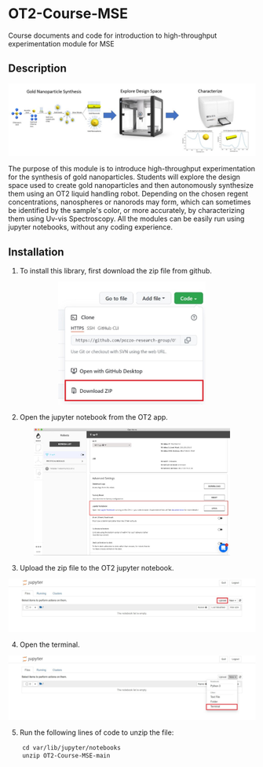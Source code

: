 # OT2-Course-MSE
Course documents and code for introduction to high-throughput experimentation module for MSE

## Description 

<p align="center">
<img src= "images/summary.jpg" width = "700"/>
</p>

The purpose of this module is to introduce high-throughput experimentation for the synthesis of gold nanoparticles. Students will explore the design space used to create gold nanoparticles and then autonomously synthesize them using an OT2 liquid handling robot. Depending on the chosen regent concentrations, nanospheres or nanorods may form, which can sometimes be identified by the sample's color, or more accurately, by characterizing them using Uv-vis Spectroscopy. All the modules can be easily run using jupyter notebooks, without any coding experience.  


## Installation 

1. To install this library, first download the zip file from github.

<p align="center">
<img src= "images/download_zip.jpg" width = "300"/>
</p>

2. Open the jupyter notebook from the OT2 app.

<p align="center">
<img src= "images/jupyter notebook OT2.jpg" width = "400"/>
</p>

3. Upload the zip file to the OT2 jupyter notebook.

<p align="center">
<img src= "images/upload_file.jpg" width = "700"/>
</p>

4. Open the terminal.

<p align="center">
<img src= "images/terminal.jpg" width = "700"/>   
</p>

5. Run the following lines of code to unzip the file:
```
	cd var/lib/jupyter/notebooks 
	unzip OT2-Course-MSE-main
```